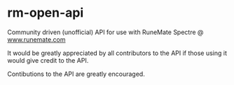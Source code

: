 # rm-open-api
Community driven (unofficial) API for use with RuneMate Spectre @ www.runemate.com

It would be greatly appreciated by all contributors to the API if those using it would give credit to the API.

Contibutions to the API are greatly encouraged.
